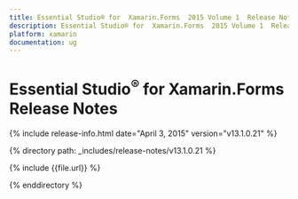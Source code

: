 ```yaml
---
title: Essential Studio® for  Xamarin.Forms  2015 Volume 1  Release Notes  
description: Essential Studio® for  Xamarin.Forms  2015 Volume 1  Release Notes  
platform: xamarin
documentation: ug
---
```


# Essential Studio<sup>®</sup> for  Xamarin.Forms  Release Notes  

{% include release-info.html date="April 3, 2015"  version="v13.1.0.21" %} 


{% directory path: _includes/release-notes/v13.1.0.21 %}

{% include {{file.url}} %}

{% enddirectory %}